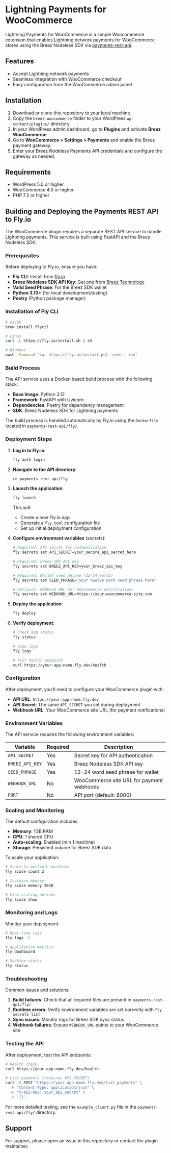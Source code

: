 # Lightning Payments for WooCommerce
Lightning Payments for WooCommerce is a simple Woocommerce extension that enables Lightning network payments for WooCommerce stores using the Breez Nodeless SDK via [payments-rest-api](https://github.com/breez/payments-rest-api).

## Features
- Accept Lightning network payments
- Seamless integration with WooCommerce checkout
- Easy configuration from the WooCommerce admin panel

## Installation
1. Download or clone this repository to your local machine.
2. Copy the `breez-woocommerce` folder to your WordPress `wp-content/plugins/` directory.
3. In your WordPress admin dashboard, go to **Plugins** and activate **Breez WooCommerce**.
4. Go to **WooCommerce > Settings > Payments** and enable the Breez payment gateway.
5. Enter your Breez Nodeless Payments API credentials and configure the gateway as needed.

## Requirements
- WordPress 5.0 or higher
- WooCommerce 4.0 or higher
- PHP 7.2 or higher

## Building and Deploying the Payments REST API to Fly.io

The WooCommerce plugin requires a separate REST API service to handle Lightning payments. This service is built using FastAPI and the Breez Nodeless SDK.

### Prerequisites

Before deploying to Fly.io, ensure you have:

- **Fly CLI**: Install from [fly.io](https://fly.io/docs/getting-started/installing-flyctl/)
- **Breez Nodeless SDK API Key**: Get one from [Breez Technology](https://breez.technology/)
- **Valid Seed Phrase**: For the Breez SDK wallet
- **Python 3.10+** (for local development/testing)
- **Poetry** (Python package manager)

### Installation of Fly CLI

```bash
# macOS
brew install flyctl

# Linux
curl -L https://fly.io/install.sh | sh

# Windows
pwsh -Command "iwr https://fly.io/install.ps1 -useb | iex"
```

### Build Process

The API service uses a Docker-based build process with the following stack:

- **Base Image**: Python 3.12
- **Framework**: FastAPI with Uvicorn
- **Dependencies**: Poetry for dependency management
- **SDK**: Breez Nodeless SDK for Lightning payments

The build process is handled automatically by Fly.io using the `Dockerfile` located in `payments-rest-api/fly/`.

### Deployment Steps

1. **Log in to Fly.io**:
   ```bash
   fly auth login
   ```

2. **Navigate to the API directory**:
   ```bash
   cd payments-rest-api/fly
   ```

3. **Launch the application**:
   ```bash
   fly launch
   ```
   
   This will:
   - Create a new Fly.io app
   - Generate a `fly.toml` configuration file
   - Set up initial deployment configuration

4. **Configure environment variables** (secrets):
   ```bash
   # Required: API secret for authentication
   fly secrets set API_SECRET=your_secure_api_secret_here
   
   # Required: Breez SDK API key
   fly secrets set BREEZ_API_KEY=your_breez_api_key
   
   # Required: Wallet seed phrase (12-24 words)
   fly secrets set SEED_PHRASE="your twelve word seed phrase here"
   
   # Optional: Webhook URL for WooCommerce notifications
   fly secrets set WEBHOOK_URL=https://your-woocommerce-site.com
   ```

5. **Deploy the application**:
   ```bash
   fly deploy
   ```

6. **Verify deployment**:
   ```bash
   # Check app status
   fly status
   
   # View logs
   fly logs
   
   # Test health endpoint
   curl https://your-app-name.fly.dev/health
   ```

### Configuration

After deployment, you'll need to configure your WooCommerce plugin with:

- **API URL**: `https://your-app-name.fly.dev`
- **API Secret**: The same `API_SECRET` you set during deployment
- **Webhook URL**: Your WooCommerce site URL (for payment notifications)

### Environment Variables

The API service requires the following environment variables:

| Variable | Required | Description |
|----------|----------|-------------|
| `API_SECRET` | Yes | Secret key for API authentication |
| `BREEZ_API_KEY` | Yes | Breez Nodeless SDK API key |
| `SEED_PHRASE` | Yes | 12-24 word seed phrase for wallet |
| `WEBHOOK_URL` | No | WooCommerce site URL for payment webhooks |
| `PORT` | No | API port (default: 8000) |

### Scaling and Monitoring

The default configuration includes:

- **Memory**: 1GB RAM
- **CPU**: 1 shared CPU
- **Auto-scaling**: Enabled (min 1 machine)
- **Storage**: Persistent volume for Breez SDK data

To scale your application:

```bash
# Scale to multiple machines
fly scale count 2

# Increase memory
fly scale memory 2048

# View scaling options
fly scale show
```

### Monitoring and Logs

Monitor your deployment:

```bash
# Real-time logs
fly logs -f

# Application metrics
fly dashboard

# Machine status
fly status
```

### Troubleshooting

Common issues and solutions:

1. **Build failures**: Check that all required files are present in `payments-rest-api/fly/`
2. **Runtime errors**: Verify environment variables are set correctly with `fly secrets list`
3. **Sync issues**: Monitor logs for Breez SDK sync status
4. **Webhook failures**: Ensure `WEBHOOK_URL` points to your WooCommerce site

### Testing the API

After deployment, test the API endpoints:

```bash
# Health check
curl https://your-app-name.fly.dev/health

# List payments (requires API_SECRET)
curl -X POST "https://your-app-name.fly.dev/list_payments" \
  -H "Content-Type: application/json" \
  -H "x-api-key: your_api_secret" \
  -d '{}'
```

For more detailed testing, see the `example_client.py` file in the `payments-rest-api/fly/` directory.

## Support
For support, please open an issue in this repository or contact the plugin maintainer.